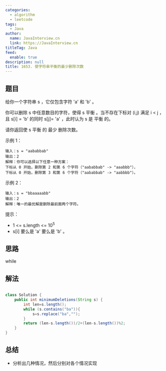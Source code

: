 ```yaml
---
categories: 
  - algorithm
  - leetcode
tags: 
  - Java
author: 
  name: JavaInterview.cn
  link: https://JavaInterview.cn
titleTag: Java
feed: 
  enable: true
description: null
title: 1653. 使字符串平衡的最少删除次数
---
```


## 题目

给你一个字符串 s ，它仅包含字符 'a' 和 'b'​​​​ 。

你可以删除 s 中任意数目的字符，使得 s 平衡 。当不存在下标对 (i,j) 满足 i < j ，且 s[i] = 'b' 的同时 s[j]= 'a' ，此时认为 s 是 平衡 的。

请你返回使 s 平衡 的 最少 删除次数。



示例 1：

    输入：s = "aababbab"
    输出：2
    解释：你可以选择以下任意一种方案：
    下标从 0 开始，删除第 2 和第 6 个字符（"aababbab" -> "aaabbb"），
    下标从 0 开始，删除第 3 和第 6 个字符（"aababbab" -> "aabbbb"）。
示例 2：

    输入：s = "bbaaaaabb"
    输出：2
    解释：唯一的最优解是删除最前面两个字符。


提示：

* 1 <= s.length <= 10<sup>5</sup>
* s[i] 要么是 'a' 要么是 'b'​ 。​

## 思路

while

## 解法
```java

class Solution {
    public int minimumDeletions(String s) {
        int len=s.length();
        while (s.contains("ba")){
            s=s.replace("ba","");
        }
        return (len-s.length())/2+(len-s.length())%2;
    }
}

```

## 总结

- 分析出几种情况，然后分别对各个情况实现 
